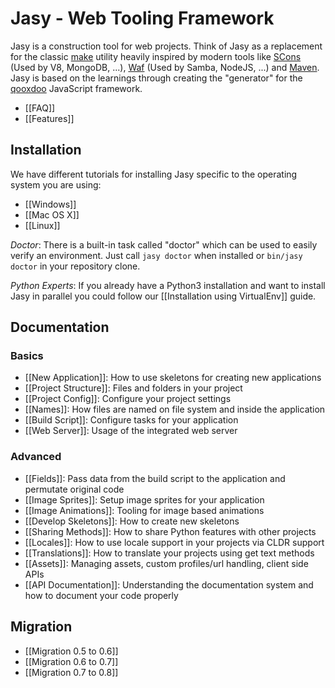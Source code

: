Jasy - Web Tooling Framework
============================

Jasy is a construction tool for web projects. Think of Jasy as a replacement for the classic [make](http://www.gnu.org/software/make/) utility heavily inspired by modern tools like [SCons](http://www.scons.org/) (Used by V8, MongoDB, ...), [Waf](http://code.google.com/p/waf/) (Used by Samba, NodeJS, ...) and [Maven](http://maven.apache.org/). Jasy is based on the learnings through creating the "generator" for the [qooxdoo](http://qooxdoo.org) JavaScript framework.

* [[FAQ]]
* [[Features]]

## Installation

We have different tutorials for installing Jasy specific to the operating system you are using:

* [[Windows]]
* [[Mac OS X]]
* [[Linux]]

*Doctor*: There is a built-in task called "doctor" which can be used to easily verify an environment. Just call `jasy doctor` when installed or `bin/jasy doctor` in your repository clone.

*Python Experts*: If you already have a Python3 installation and want to install Jasy in parallel you could follow our [[Installation using VirtualEnv]] guide.

## Documentation

### Basics

* [[New Application]]: How to use skeletons for creating new applications
* [[Project Structure]]: Files and folders in your project
* [[Project Config]]: Configure your project settings
* [[Names]]: How files are named on file system and inside the application
* [[Build Script]]: Configure tasks for your application
* [[Web Server]]: Usage of the integrated web server

### Advanced

* [[Fields]]: Pass data from the build script to the application and permutate original code
* [[Image Sprites]]: Setup image sprites for your application
* [[Image Animations]]: Tooling for image based animations
* [[Develop Skeletons]]: How to create new skeletons
* [[Sharing Methods]]: How to share Python features with other projects
* [[Locales]]: How to use locale support in your projects via CLDR support
* [[Translations]]: How to translate your projects using get text methods
* [[Assets]]: Managing assets, custom profiles/url handling, client side APIs
* [[API Documentation]]: Understanding the documentation system and how to document your code properly

## Migration

* [[Migration 0.5 to 0.6]]
* [[Migration 0.6 to 0.7]]
* [[Migration 0.7 to 0.8]]